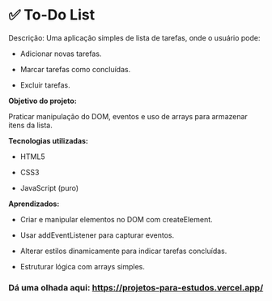 # ✅ To-Do List

Descrição:
Uma aplicação simples de lista de tarefas, onde o usuário pode:

* Adicionar novas tarefas.

* Marcar tarefas como concluídas.

* Excluir tarefas.

**Objetivo do projeto:**

Praticar manipulação do DOM, eventos e uso de arrays para armazenar itens da lista.

**Tecnologias utilizadas:**

* HTML5

* CSS3

* JavaScript (puro)

**Aprendizados:**

* Criar e manipular elementos no DOM com createElement.

* Usar addEventListener para capturar eventos.

* Alterar estilos dinamicamente para indicar tarefas concluídas.

* Estruturar lógica com arrays simples.

### Dá uma olhada aqui: https://projetos-para-estudos.vercel.app/

